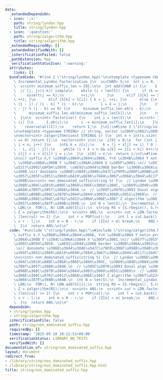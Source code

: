 ```yaml
---
data:
  _extendedDependsOn:
  - icon: ':x:'
    path: string/lyndon.hpp
    title: string/lyndon.hpp
  - icon: ':question:'
    path: string/zalgorithm.hpp
    title: string/zalgorithm.hpp
  _extendedRequiredBy: []
  _extendedVerifiedWith: []
  _isVerificationFailed: false
  _pathExtension: hpp
  _verificationStatusIcon: ':warning:'
  attributes:
    links: []
  bundledCode: "#line 2 \"string/lyndon.hpp\"\n\ntemplate <typename CHAR>\nstruct\
    \ Incremental_Lyndon_Factorization {\n  vc<CHAR> S;\n  int i = 0, j = 0, k = 0;\n\
    \  vc<int> minimum_suffix_len = {0};\n\n  int add(CHAR c) {\n    S.eb(c);\n  \
    \  // [j, j+(i-k)) simple\n    while (i < len(S)) {\n      if (k == i) {\n   \
    \     assert(j == k);\n        ++i;\n      }\n      elif (S[k] == S[i]) { ++k,\
    \ ++i; }\n      elif (S[k] < S[i]) { k = j, ++i; }\n      else {\n        j +=\
    \ (i - j) / (i - k) * (i - k);\n        i = k = j;\n      }\n    }\n    if ((i\
    \ - j) % (i - k) == 0) {\n      minimum_suffix_len.eb(i - k);\n    } else {\n\
    \      minimum_suffix_len.eb(minimum_suffix_len[k]);\n    }\n    return minimum_suffix_len[i];\n\
    \  }\n\n  vc<int> factorize() {\n    int i = len(S);\n    vc<int> I;\n    while\
    \ (i) {\n      I.eb(i);\n      i -= minimum_suffix_len[i];\n    }\n    I.eb(0);\n\
    \    reverse(all(I));\n    return I;\n  }\n};\n#line 2 \"string/zalgorithm.hpp\"\
    \n\ntemplate <typename STRING> // string, vector \u3069\u3061\u3089\u3067\u3082\
    \nvector<int> zalgorithm(const STRING& s) {\n  int n = int(s.size());\n  if (n\
    \ == 0) return {};\n  vector<int> z(n);\n  z[0] = 0;\n  for (int i = 1, j = 0;\
    \ i < n; i++) {\n    int& k = z[i];\n    k = (j + z[j] <= i) ? 0 : min(j + z[j]\
    \ - i, z[i - j]);\n    while (i + k < n && s[k] == s[i + k]) k++;\n    if (j +\
    \ z[j] < i + z[i]) j = i;\n  }\n  z[0] = n;\n  return z;\n}\n#line 3 \"string/non_dominated_suffix.hpp\"\
    \n\n// suffix X,Y \u306B\u3064\u3044\u3066, Y<X \u304B\u3064 Y notin prefix(X)\
    \ \u3068\u306A\u308B Y \u304C\u306A\u3044 X \u305F\u3061.\n// \u9577\u3055\u306E\
    \u5217\u3092\u8FD4\u3059. \u4E92\u3044\u306B border \u306B\u306A\u3063\u3066\u3044\
    \u308B.\n// donimate \u3068\u3044\u3046\u547C\u79F0\u306F\u898B\u304B\u3051\u306F\
    \u3057\u305F\u3051\u3069\u6A19\u6E96\u7684\u3067\u306A\u3044\u6C17\u304C\u3059\
    \u308B\nvc<int> non_dominated_suffix(string S) {\n  // Lyndon \u306E\u3068\u3053\
    \u308D\u304C\u5019\u88DC\u306A\u306E\u3060\u304C, \u3069\u3046\u3084\u3063\u3066\
    \u8A08\u7B97\u3057\u3088\u3046.\n  // \u305F\u3076\u3093 Duval algo \u306E\u4E2D\
    \u3092\u898B\u308C\u3070\u3044\u3044\u3093\u3060\u3051\u3069\n  // \u8003\u3048\
    \u308B\u306E\u304C\u9762\u5012\u306A\u306E\u3067 Z algorithm \u3067\u5224\u5B9A\
    \u3057\u3066\u307F\u308B\u304B.\n  int N = len(S);\n  Incremental_Lyndon_Factorization<char>\
    \ LDN;\n  FOR(i, N) LDN.add(S[i]);\n  string RS = {S.rbegin(), S.rend()};\n  vc<int>\
    \ Z = zalgorithm(RS);\n\n  vc<int> ANS;\n  vc<int> cut = LDN.factorize();\n  while\
    \ (len(cut) >= 2) {\n    int r = POP(cut);\n    int l = cut.back();\n    int n\
    \ = r - l;\n    int m = N - r;\n    if (Z[n] < m) break;\n    ANS.eb(n + m);\n\
    \  }\n  return ANS;\n}\n"
  code: "#include \"string/lyndon.hpp\"\n#include \"string/zalgorithm.hpp\"\n\n//\
    \ suffix X,Y \u306B\u3064\u3044\u3066, Y<X \u304B\u3064 Y notin prefix(X) \u3068\
    \u306A\u308B Y \u304C\u306A\u3044 X \u305F\u3061.\n// \u9577\u3055\u306E\u5217\
    \u3092\u8FD4\u3059. \u4E92\u3044\u306B border \u306B\u306A\u3063\u3066\u3044\u308B\
    .\n// donimate \u3068\u3044\u3046\u547C\u79F0\u306F\u898B\u304B\u3051\u306F\u3057\
    \u305F\u3051\u3069\u6A19\u6E96\u7684\u3067\u306A\u3044\u6C17\u304C\u3059\u308B\
    \nvc<int> non_dominated_suffix(string S) {\n  // Lyndon \u306E\u3068\u3053\u308D\
    \u304C\u5019\u88DC\u306A\u306E\u3060\u304C, \u3069\u3046\u3084\u3063\u3066\u8A08\
    \u7B97\u3057\u3088\u3046.\n  // \u305F\u3076\u3093 Duval algo \u306E\u4E2D\u3092\
    \u898B\u308C\u3070\u3044\u3044\u3093\u3060\u3051\u3069\n  // \u8003\u3048\u308B\
    \u306E\u304C\u9762\u5012\u306A\u306E\u3067 Z algorithm \u3067\u5224\u5B9A\u3057\
    \u3066\u307F\u308B\u304B.\n  int N = len(S);\n  Incremental_Lyndon_Factorization<char>\
    \ LDN;\n  FOR(i, N) LDN.add(S[i]);\n  string RS = {S.rbegin(), S.rend()};\n  vc<int>\
    \ Z = zalgorithm(RS);\n\n  vc<int> ANS;\n  vc<int> cut = LDN.factorize();\n  while\
    \ (len(cut) >= 2) {\n    int r = POP(cut);\n    int l = cut.back();\n    int n\
    \ = r - l;\n    int m = N - r;\n    if (Z[n] < m) break;\n    ANS.eb(n + m);\n\
    \  }\n  return ANS;\n}\n"
  dependsOn:
  - string/lyndon.hpp
  - string/zalgorithm.hpp
  isVerificationFile: false
  path: string/non_dominated_suffix.hpp
  requiredBy: []
  timestamp: '2025-05-18 18:12:51+09:00'
  verificationStatus: LIBRARY_NO_TESTS
  verifiedWith: []
documentation_of: string/non_dominated_suffix.hpp
layout: document
redirect_from:
- /library/string/non_dominated_suffix.hpp
- /library/string/non_dominated_suffix.hpp.html
title: string/non_dominated_suffix.hpp
---
```

